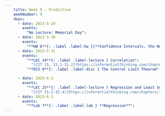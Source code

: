 ```yaml
---
    title: Week 9 – Prediction
    weekNumber: 9
    days:
      - date: 2023-5-29
        events:
          "No Lecture: Memorial Day":
      - date: 2023-5-30
        events:
          "**HW 6**{: .label .label-hw }[**Confidence Intervals, the Normal Distribution, and the CLT**](http://datahub.ucsd.edu/user-redirect/git-sync?repo=https://github.com/dsc-courses/dsc10-2023-sp&subPath=homeworks/hw06-new/hw06-new.ipynb)":
      - date: 2023-5-31
        events:
          "**LEC 24**{: .label .label-lecture } Correlation":
            "[CIT 15, 15.1-15.2](https://inferentialthinking.com/chapters/15/Prediction.html)"
          "**DIS 9**{: .label .label-disc } The Central Limit Theorem":

      - date: 2023-6-2
        events:
          "**LEC 25**{: .label .label-lecture } Regression and Least Squares":
            "[CIT 15.2-15.4](https://inferentialthinking.com/chapters/15/2/Regression_Line.html)"
      - date: 2023-6-3
        events:
          "**Lab 7**{: .label .label-lab } **Regression**":
---
```


